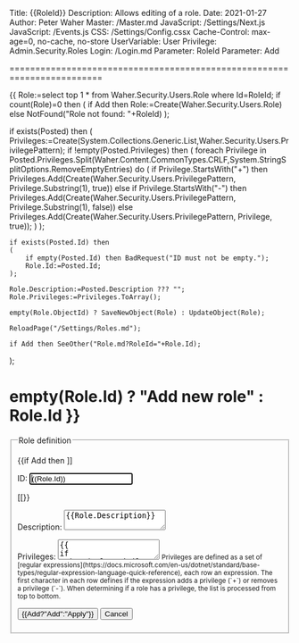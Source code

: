 ﻿Title: {{RoleId}}
Description: Allows editing of a role.
Date: 2021-01-27
Author: Peter Waher
Master: /Master.md
JavaScript: /Settings/Next.js
JavaScript: /Events.js
CSS: /Settings/Config.cssx
Cache-Control: max-age=0, no-cache, no-store
UserVariable: User
Privilege: Admin.Security.Roles
Login: /Login.md
Parameter: RoleId
Parameter: Add

========================================================================

{{
Role:=select top 1 * from Waher.Security.Users.Role where Id=RoleId;
if count(Role)=0 then 
(
	if Add then
		Role:=Create(Waher.Security.Users.Role)
	else
		NotFound("Role not found: "+RoleId)
);

if exists(Posted) then
(
	Privileges:=Create(System.Collections.Generic.List,Waher.Security.Users.PrivilegePattern);
	if !empty(Posted.Privileges) then
	(
		foreach Privilege in Posted.Privileges.Split(Waher.Content.CommonTypes.CRLF,System.StringSplitOptions.RemoveEmptyEntries) do
		(
			if Privilege.StartsWith("+") then
				Privileges.Add(Create(Waher.Security.Users.PrivilegePattern, Privilege.Substring(1), true))
			else if Privilege.StartsWith("-") then
				Privileges.Add(Create(Waher.Security.Users.PrivilegePattern, Privilege.Substring(1), false))
			else
				Privileges.Add(Create(Waher.Security.Users.PrivilegePattern, Privilege, true));
		)
	);

	if exists(Posted.Id) then
	(
		if empty(Posted.Id) then BadRequest("ID must not be empty.");
		Role.Id:=Posted.Id;
	);
	
	Role.Description:=Posted.Description ??? "";
	Role.Privileges:=Privileges.ToArray();

	empty(Role.ObjectId) ? SaveNewObject(Role) : UpdateObject(Role);

	ReloadPage("/Settings/Roles.md");
	
	if Add then SeeOther("Role.md?RoleId="+Role.Id);
);

empty(Role.Id) ? "Add new role" : Role.Id
}}
===================

<form action="Role.md" method="post" enctype="multipart/form-data">
<fieldset>
<legend>Role definition</legend>

{{if Add then ]]
<p>
<label for="Id">ID:</label>  
<input type="text" id="Id" name="Id" value='((Role.Id))' autofocus required/>
</p>
[[}}

<p>
<label for="Description">Description:</label>  
<textarea id="Description" name="Description">{{Role.Description}}</textarea>
</p>

<p>
<label for="Privileges">Privileges:</label>  
<textarea id="Privileges" name="Privileges">{{
if exists(Role.Privileges) then
(
	foreach Privilege in Role.Privileges do
	(
		if Privilege.Include then ]]+[[ else ]]-[[;
		]]((Privilege.Expression))
[[
	)
)}}</textarea>
<small>Privileges are defined as a set of [regular expressions](https://docs.microsoft.com/en-us/dotnet/standard/base-types/regular-expression-language-quick-reference), 
each row an expression. The first character in each row defines if the expression adds a privilege (`+`) or removes a privilege (`-`). When determining if a role has a
privilege, the list is processed from top to bottom.</small>
</p>

<button type="submit" class="posButton">{{Add?"Add":"Apply"}}</button>
<button type="button" class="negButton" onclick="Reload('')">Cancel</button>

</fieldset>
</form>
